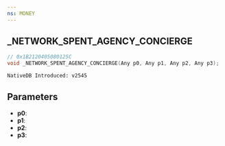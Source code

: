 ```yaml
---
ns: MONEY 
---
```


## _NETWORK_SPENT_AGENCY_CONCIERGE

```c
// 0x1B2120405080125C 
void _NETWORK_SPENT_AGENCY_CONCIERGE(Any p0, Any p1, Any p2, Any p3);
```

```
NativeDB Introduced: v2545
```

## Parameters
* **p0**:
* **p1**:
* **p2**:
* **p3**:
